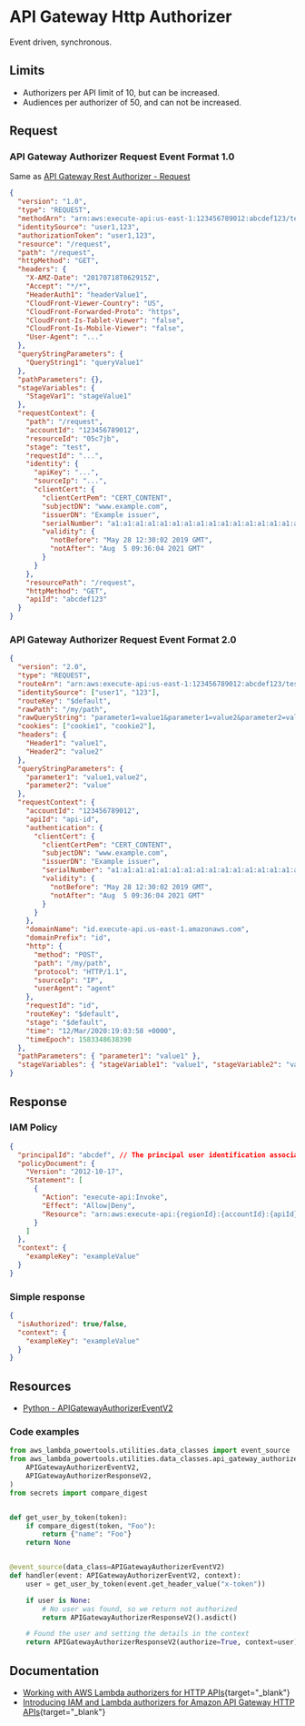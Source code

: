 # API Gateway Http Authorizer

Event driven, synchronous.

## Limits

- Authorizers per API limit of 10, but can be increased.
- Audiences per authorizer of 50, and can not be increased.

## Request

### API Gateway Authorizer Request Event Format 1.0

Same as [API Gateway Rest Authorizer - Request](./rest-api-custom-authorizer.md)

```json
{
  "version": "1.0",
  "type": "REQUEST",
  "methodArn": "arn:aws:execute-api:us-east-1:123456789012:abcdef123/test/GET/request",
  "identitySource": "user1,123",
  "authorizationToken": "user1,123",
  "resource": "/request",
  "path": "/request",
  "httpMethod": "GET",
  "headers": {
    "X-AMZ-Date": "20170718T062915Z",
    "Accept": "*/*",
    "HeaderAuth1": "headerValue1",
    "CloudFront-Viewer-Country": "US",
    "CloudFront-Forwarded-Proto": "https",
    "CloudFront-Is-Tablet-Viewer": "false",
    "CloudFront-Is-Mobile-Viewer": "false",
    "User-Agent": "..."
  },
  "queryStringParameters": {
    "QueryString1": "queryValue1"
  },
  "pathParameters": {},
  "stageVariables": {
    "StageVar1": "stageValue1"
  },
  "requestContext": {
    "path": "/request",
    "accountId": "123456789012",
    "resourceId": "05c7jb",
    "stage": "test",
    "requestId": "...",
    "identity": {
      "apiKey": "...",
      "sourceIp": "...",
      "clientCert": {
        "clientCertPem": "CERT_CONTENT",
        "subjectDN": "www.example.com",
        "issuerDN": "Example issuer",
        "serialNumber": "a1:a1:a1:a1:a1:a1:a1:a1:a1:a1:a1:a1:a1:a1:a1:a1",
        "validity": {
          "notBefore": "May 28 12:30:02 2019 GMT",
          "notAfter": "Aug  5 09:36:04 2021 GMT"
        }
      }
    },
    "resourcePath": "/request",
    "httpMethod": "GET",
    "apiId": "abcdef123"
  }
}
```

### API Gateway Authorizer Request Event Format 2.0

```json
{
  "version": "2.0",
  "type": "REQUEST",
  "routeArn": "arn:aws:execute-api:us-east-1:123456789012:abcdef123/test/GET/request",
  "identitySource": ["user1", "123"],
  "routeKey": "$default",
  "rawPath": "/my/path",
  "rawQueryString": "parameter1=value1&parameter1=value2&parameter2=value",
  "cookies": ["cookie1", "cookie2"],
  "headers": {
    "Header1": "value1",
    "Header2": "value2"
  },
  "queryStringParameters": {
    "parameter1": "value1,value2",
    "parameter2": "value"
  },
  "requestContext": {
    "accountId": "123456789012",
    "apiId": "api-id",
    "authentication": {
      "clientCert": {
        "clientCertPem": "CERT_CONTENT",
        "subjectDN": "www.example.com",
        "issuerDN": "Example issuer",
        "serialNumber": "a1:a1:a1:a1:a1:a1:a1:a1:a1:a1:a1:a1:a1:a1:a1:a1",
        "validity": {
          "notBefore": "May 28 12:30:02 2019 GMT",
          "notAfter": "Aug  5 09:36:04 2021 GMT"
        }
      }
    },
    "domainName": "id.execute-api.us-east-1.amazonaws.com",
    "domainPrefix": "id",
    "http": {
      "method": "POST",
      "path": "/my/path",
      "protocol": "HTTP/1.1",
      "sourceIp": "IP",
      "userAgent": "agent"
    },
    "requestId": "id",
    "routeKey": "$default",
    "stage": "$default",
    "time": "12/Mar/2020:19:03:58 +0000",
    "timeEpoch": 1583348638390
  },
  "pathParameters": { "parameter1": "value1" },
  "stageVariables": { "stageVariable1": "value1", "stageVariable2": "value2" }
}
```

## Response

### IAM Policy

```json
{
  "principalId": "abcdef", // The principal user identification associated with the token sent by the client.
  "policyDocument": {
    "Version": "2012-10-17",
    "Statement": [
      {
        "Action": "execute-api:Invoke",
        "Effect": "Allow|Deny",
        "Resource": "arn:aws:execute-api:{regionId}:{accountId}:{apiId}/{stage}/{httpVerb}/[{resource}/[{child-resources}]]"
      }
    ]
  },
  "context": {
    "exampleKey": "exampleValue"
  }
}
```

### Simple response

```json
{
  "isAuthorized": true/false,
  "context": {
    "exampleKey": "exampleValue"
  }
}
```

## Resources

- [Python - APIGatewayAuthorizerEventV2](https://awslabs.github.io/aws-lambda-powertools-python/latest/utilities/data_classes/#api-gateway-authorizer-v2)

### Code examples

```python
from aws_lambda_powertools.utilities.data_classes import event_source
from aws_lambda_powertools.utilities.data_classes.api_gateway_authorizer_event import (
    APIGatewayAuthorizerEventV2,
    APIGatewayAuthorizerResponseV2,
)
from secrets import compare_digest


def get_user_by_token(token):
    if compare_digest(token, "Foo"):
        return {"name": "Foo"}
    return None


@event_source(data_class=APIGatewayAuthorizerEventV2)
def handler(event: APIGatewayAuthorizerEventV2, context):
    user = get_user_by_token(event.get_header_value("x-token"))

    if user is None:
        # No user was found, so we return not authorized
        return APIGatewayAuthorizerResponseV2().asdict()

    # Found the user and setting the details in the context
    return APIGatewayAuthorizerResponseV2(authorize=True, context=user).asdict()
```

## Documentation

- [Working with AWS Lambda authorizers for HTTP APIs](https://docs.aws.amazon.com/apigateway/latest/developerguide/http-api-lambda-authorizer.html){target="_blank"}
- [Introducing IAM and Lambda authorizers for Amazon API Gateway HTTP APIs](https://aws.amazon.com/blogs/compute/introducing-iam-and-lambda-authorizers-for-amazon-api-gateway-http-apis/){target="_blank"}
